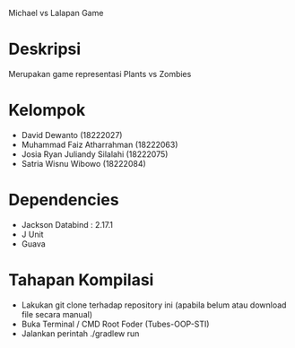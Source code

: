 Michael vs Lalapan Game

# Deskripsi
Merupakan game representasi Plants vs Zombies

# Kelompok
- David Dewanto (18222027)
- Muhammad Faiz Atharrahman (18222063)
- Josia Ryan Juliandy Silalahi (18222075)
- Satria Wisnu Wibowo (18222084)

# Dependencies
- Jackson Databind : 2.17.1
- J Unit
- Guava

# Tahapan Kompilasi
- Lakukan git clone terhadap repository ini (apabila belum atau download file secara manual)
- Buka Terminal / CMD Root Foder (Tubes-OOP-STI)
- Jalankan perintah ./gradlew run
